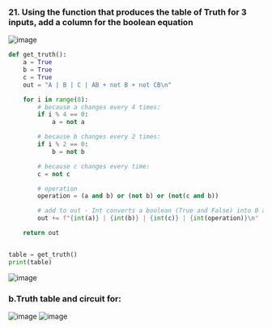 ### 21. Using the function that produces the table of Truth for 3 inputs, add a column for the boolean equation
![image](https://user-images.githubusercontent.com/89135778/203797497-a9c75d68-8a6c-4394-9d1c-04a6b5e84bbc.png)

```.py
def get_truth():
    a = True
    b = True
    c = True
    out = "A | B | C | AB + not B + not CB\n"

    for i in range(8):
        # because a changes every 4 times:
        if i % 4 == 0:
            a = not a

        # because b changes every 2 times:
        if i % 2 == 0:
            b = not b

        # because c changes every time:
        c = not c

        # operation
        operation = (a and b) or (not b) or (not(c and b))

        # add to out - Int converts a boolean (True and False) into 0 and 1
        out += f"{int(a)} | {int(b)} | {int(c)} | {int(operation)}\n"

    return out


table = get_truth()
print(table)
```
![image](https://user-images.githubusercontent.com/89135778/203797798-9abd7bca-6019-4155-b051-efa8759779f1.png)

### b.Truth table and circuit for:
![image](https://user-images.githubusercontent.com/89135778/203797893-06263b2a-5cf2-4178-aabd-c999f3f58619.png)
![image](https://user-images.githubusercontent.com/89135778/203797989-87d2d27f-ac68-4389-b1b8-4fa98cf4827b.png)
